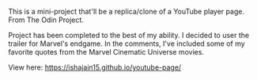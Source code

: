 This is a mini-project that'll be a replica/clone of a YouTube player page. From The Odin Project.

Project has been completed to the best of my ability. I decided to user the trailer for Marvel's endgame. In the comments, I've included some of my favorite quotes from the Marvel Cinematic Universe movies.

View here: https://ishajain15.github.io/youtube-page/
